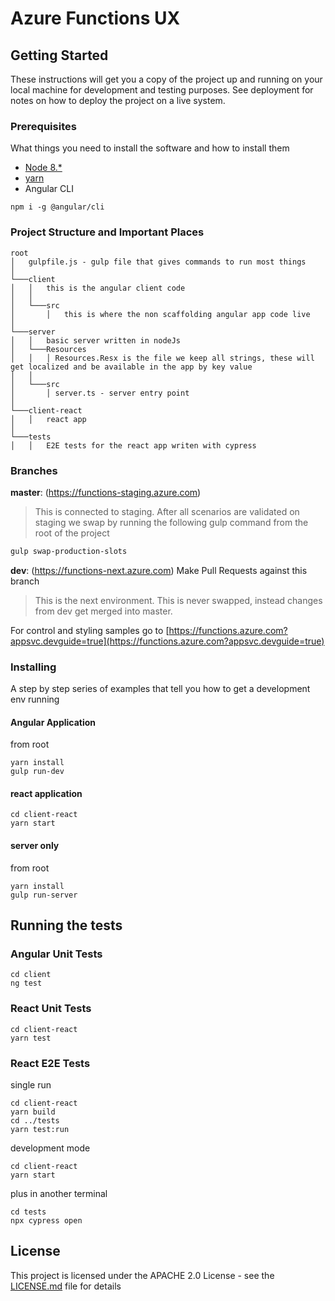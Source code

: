 # Azure Functions UX

## Getting Started

These instructions will get you a copy of the project up and running on your local machine for development and testing purposes. See deployment for notes on how to deploy the project on a live system.

### Prerequisites

What things you need to install the software and how to install them

- [Node 8.\*](https://nodejs.org/en/download/)
- [yarn](https://yarnpkg.com/en/docs/install)
- Angular CLI

```
npm i -g @angular/cli
```

### Project Structure and Important Places

```
root
│   gulpfile.js - gulp file that gives commands to run most things
│
└───client
│   │   this is the angular client code
│   │
│   └───src
│       │   this is where the non scaffolding angular app code live
│
└───server
│   │   basic server written in nodeJs
│   └───Resources
│   │   │ Resources.Resx is the file we keep all strings, these will get localized and be available in the app by key value
│   │
│   └───src
│       │ server.ts - server entry point
│
└───client-react
│   │   react app
│
└───tests
│   │   E2E tests for the react app writen with cypress
```

### Branches

**master**: (https://functions-staging.azure.com)

> This is connected to staging. After all scenarios are validated on staging we swap by running the following gulp command from the root of the project

```bash
gulp swap-production-slots
```

**dev**: (https://functions-next.azure.com) Make Pull Requests against this branch

> This is the next environment. This is never swapped, instead changes from dev get merged into master.

For control and styling samples go to [https://functions.azure.com?appsvc.devguide=true](https://functions.azure.com?appsvc.devguide=true)

### Installing

A step by step series of examples that tell you how to get a development env running

#### Angular Application

from root

```
yarn install
gulp run-dev
```

#### react application

```
cd client-react
yarn start
```

#### server only

from root

```
yarn install
gulp run-server
```

## Running the tests

### Angular Unit Tests

```
cd client
ng test
```

### React Unit Tests

```
cd client-react
yarn test
```

### React E2E Tests

single run

```
cd client-react
yarn build
cd ../tests
yarn test:run
```

development mode

```
cd client-react
yarn start
```

plus in another terminal

```
cd tests
npx cypress open
```

## License

This project is licensed under the APACHE 2.0 License - see the [LICENSE.md](LICENSE.md) file for details
